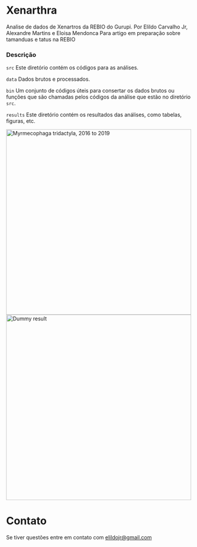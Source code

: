 # Xenarthra
Analise de dados de Xenartros da REBIO do Gurupi.
Por Elildo Carvalho Jr, Alexandre Martins e Eloisa Mendonca
Para artigo em preparação sobre tamanduas e tatus na REBIO


### Descrição
```src``` Este diretório contém os códigos para as análises.

```data``` Dados brutos e processados. 

```bin``` Um conjunto de códigos úteis para consertar os dados brutos ou funções que são chamadas pelos códigos da análise que estão no diretório ```src```.

```results``` Este diretório contém os resultados das análises, como tabelas, figuras, etc. 


<img src="results/Myrmecophaga tridactyla.jpg" title="Myrmecophaga tridactyla, 2016 to 2019" width="500">

<img src="results/elevation_effect_Pmaximus.jpg" title="Dummy result" width="500">

# Contato
Se tiver questões entre em contato com <elildojr@gmail.com>
